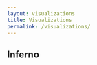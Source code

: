 ```yaml
---
layout: visualizations
title: Visualizations
permalink: /visualizations/
---
```


## Inferno

<div id="viz">
</div>


<svg width="1080" height="47200" id="stacked"></svg>
<!--
  <svg width="960" height="500" id="stackedtwo"></svg>
-->